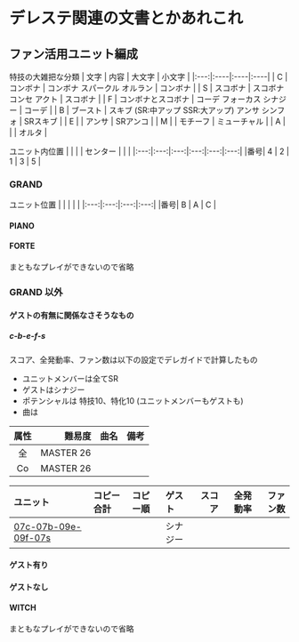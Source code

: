 # デレステ関連の文書とかあれこれ

## ファン活用ユニット編成

特技の大雑把な分類
| 文字 | 内容 | 大文字 | 小文字 |
|:---:|:----|:----|:----|
| C | コンボナ | コンボナ スパークル オルラン | コンボナ |
| S | スコボナ | スコボナ コンセ アクト | スコボナ |
| F | コンボナとスコボナ | コーデ フォーカス シナジー | コーデ |
| B | ブースト | スキブ (SR:中アップ SSR:大アップ) アンサ シンフォ | SRスキブ |
| E |  | アンサ | SRアンコ |
| M |  | モチーフ | ミューチャル |
| A |  |  | オルタ |

ユニット内位置
|     |     |     | センター |    |    |
|:---:|:---:|:---:|:---:|:---:|:---:|
|番号|  4  |  2  |  1  |  3  |  5  |

### GRAND

ユニット位置
|     |     |     |     |
|:---:|:---:|:---:|:---:|
|番号|  B  |  A  |  C  |

#### PIANO

#### FORTE
まともなプレイができないので省略

### GRAND 以外

#### ゲストの有無に関係なさそうなもの

##### c-b-e-f-s

スコア、全発動率、ファン数は以下の設定でデレガイドで計算したもの
- ユニットメンバーは全てSR
- ゲストはシナジー
- ポテンシャルは 特技10、特化10 (ユニットメンバーもゲストも)
- 曲は

| 属性 | 難易度 | 曲名 | 備考 |
|:---:|----:|:----|:----|
| 全 | MASTER 26 |  |  |
| Co | MASTER 26 |  |  |

| ユニット | コピー合計 | コピー順 | ゲスト | スコア | 全発動率 | ファン数 |
|:----|:----|:----|:----|----:|----:|----:|
| [07c-07b-09e-09f-07s](units/07c-07b-09e-09f-07s.md) |  |  | シナジー |  |  |  |

#### ゲスト有り

#### ゲストなし

#### WITCH
まともなプレイができないので省略
